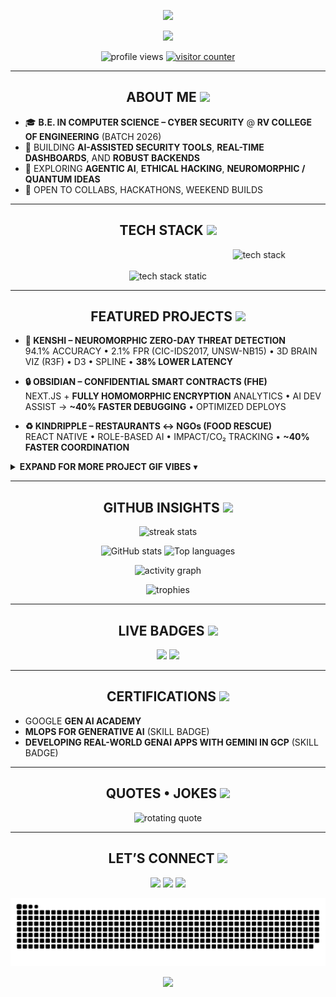 <!-- =========================================
     YUVRAJ KUMAR • INTERACTIVE PROFILE README
     ========================================= -->

<!-- HEADER WAVES + TITLE -->
<p align="center">
  <img src="https://capsule-render.vercel.app/api?type=waving&height=220&color=0:7953CD,100:00C2FF&text=Hey%20there%20%F0%9F%91%8B%20I'm%20Yuvraj%20Kumar&fontAlign=50&fontSize=42&fontColor=ffffff&desc=Cybersecurity%20%7C%20AI%20%7C%20Full-Stack&descAlign=50&descSize=18" />
</p>

<!-- TYPING INTRO -->
<p align="center">
  <img src="https://readme-typing-svg.demolab.com?font=Fira+Code&pause=1200&center=true&vCenter=true&width=820&lines=Cybersecurity+Enthusiast+%E2%9A%A1;AI+Innovator+%F0%9F%A4%96;Full-Stack+Developer+%F0%9F%92%BB;Always+Learning%2C+Building%2C+Shipping%20%E2%9C%A8" />
</p>

<!-- VISITORS / PROFILE VIEWS -->
<p align="center">
  <img src="https://komarev.com/ghpvc/?username=yuv1kun&style=for-the-badge&label=PROFILE+VIEWS" alt="profile views" />
  <a href="https://hits.seeyoufarm.com">
    <img src="https://hits.seeyoufarm.com/api/count/incr/badge.svg?url=https%3A%2F%2Fgithub.com%2Fyuv1kun&count_bg=%237953CD&title_bg=%23333333&icon=github.svg&icon_color=%23FFFFFF&title=VISITORS&edge_flat=false" alt="visitor counter"/>
  </a>
</p>

---

<h2 align="center"><b>ABOUT ME</b> <img src="https://media.giphy.com/media/3oEduSbSGpGaRX2Vri/giphy.gif" width="28" /></h2>

- 🎓 **B.E. IN COMPUTER SCIENCE – CYBER SECURITY** @ **RV COLLEGE OF ENGINEERING** (BATCH 2026)  
- 🔐 BUILDING **AI-ASSISTED SECURITY TOOLS**, **REAL-TIME DASHBOARDS**, AND **ROBUST BACKENDS**  
- 🌱 EXPLORING **AGENTIC AI**, **ETHICAL HACKING**, **NEUROMORPHIC / QUANTUM IDEAS**  
- 🤝 OPEN TO COLLABS, HACKATHONS, WEEKEND BUILDS

---

<h2 align="center"><b>TECH STACK</b> <img src="https://media.giphy.com/media/UVG0BN8TOMKkPOJS6e/giphy.gif" width="28" /></h2>

<!-- Animated marquee of icons -->
<p align="center">
  <marquee behavior="scroll" direction="left" scrollamount="6" width="92%">
    <img height="42" src="https://skillicons.dev/icons?i=java,python,cpp,js,ts,react,next,node,express,fastapi,flask,postgres,mysql,redis,docker,gcp,git,figma,tailwind,d3&perline=20" alt="tech stack" />
  </marquee>
</p>

<!-- Static fallback -->
<p align="center">
  <img height="42" src="https://skillicons.dev/icons?i=java,python,cpp,js,ts,react,next,node,express,fastapi,flask,postgres,mysql,redis,docker,gcp,git,figma,tailwind,d3&perline=10" alt="tech stack static" />
</p>

---

<h2 align="center"><b>FEATURED PROJECTS</b> <img src="https://media.giphy.com/media/l0ExvMq8h1aE7Y5bW/giphy.gif" width="28" /></h2>

- **🧠 KENSHI – NEUROMORPHIC ZERO-DAY THREAT DETECTION**  
  94.1% ACCURACY • 2.1% FPR (CIC-IDS2017, UNSW-NB15) • 3D BRAIN VIZ (R3F) • D3 • SPLINE • **38% LOWER LATENCY**

- **🔒 OBSIDIAN – CONFIDENTIAL SMART CONTRACTS (FHE)**  
  NEXT.JS + **FULLY HOMOMORPHIC ENCRYPTION** ANALYTICS • AI DEV ASSIST → **~40% FASTER DEBUGGING** • OPTIMIZED DEPLOYS

- **♻️ KINDRIPPLE – RESTAURANTS ↔ NGOs (FOOD RESCUE)**  
  REACT NATIVE • ROLE-BASED AI • IMPACT/CO₂ TRACKING • **~40% FASTER COORDINATION**

<details>
  <summary><b>EXPAND FOR MORE PROJECT GIF VIBES</b> ▾</summary>
  <br/>
  <p align="center">
    <img src="https://media.giphy.com/media/eNAsjO55tPbgaor7ma/giphy.gif" width="320" />
    <img src="https://media.giphy.com/media/WoD6JZnwap6s8/giphy.gif" width="320" />
  </p>
</details>

---

<h2 align="center"><b>GITHUB INSIGHTS</b> <img src="https://media.giphy.com/media/26tn33aiTi1jkl6H6/giphy.gif" width="28" /></h2>

<p align="center">
  <img height="165" src="https://streak-stats.demolab.com?user=yuv1kun&theme=radical&date_format=j%20M%5B%20Y%5D&fire=DD2727" alt="streak stats"/>
</p>

<p align="center">
  <img height="170" src="https://github-readme-stats.vercel.app/api?username=yuv1kun&show_icons=true&theme=radical&rank_icon=github" alt="GitHub stats"/>
  <img height="170" src="https://github-readme-stats.vercel.app/api/top-langs/?username=yuv1kun&layout=compact&theme=radical&langs_count=10" alt="Top languages"/>
</p>

<!-- Dynamic Activity Graph -->
<p align="center">
  <img src="https://github-readme-activity-graph.vercel.app/graph?username=yuv1kun&theme=react-dark&hide_border=true&area=true" alt="activity graph"/>
</p>

<!-- Trophies -->
<p align="center">
  <img src="https://github-profile-trophy.vercel.app/?username=yuv1kun&theme=radical&row=1&column=6" alt="trophies"/>
</p>

---

<h2 align="center"><b>LIVE BADGES</b> <img src="https://media.giphy.com/media/j5hJ4Fes7wN4E/giphy.gif" width="28" /></h2>

<p align="center">
  <img src="https://img.shields.io/github/followers/yuv1kun?style=for-the-badge&logo=github" />
  <img src="https://img.shields.io/github/stars/yuv1kun?style=for-the-badge&logo=github" />
  <!-- OPTIONAL: replace 'yourhandle' with your X handle if you want this -->
  <!-- <img src="https://img.shields.io/twitter/follow/yourhandle?style=for-the-badge&logo=x" /> -->
</p>

---

<h2 align="center"><b>CERTIFICATIONS</b> <img src="https://media.giphy.com/media/ZbftmEwHTJIBm/giphy.gif" width="28" /></h2>

- GOOGLE **GEN AI ACADEMY**  
- **MLOPS FOR GENERATIVE AI** (SKILL BADGE)  
- **DEVELOPING REAL-WORLD GENAI APPS WITH GEMINI IN GCP** (SKILL BADGE)

---

<h2 align="center"><b>QUOTES • JOKES</b> <img src="https://media.giphy.com/media/13HgwGsXF0aiGY/giphy.gif" width="28" /></h2>

<p align="center">
  <img src="https://quotes-github-readme.vercel.app/api?type=horizontal&theme=radical" alt="rotating quote"/>
</p>

---

<h2 align="center"><b>LET’S CONNECT</b> <img src="https://media.giphy.com/media/5WJlA1Q4YQk0E/giphy.gif" width="28" /></h2>

<p align="center">
  <a href="mailto:kyuvraj756@gmail.com"><img src="https://img.shields.io/badge/GMAIL-D14836?logo=gmail&logoColor=white&style=for-the-badge"/></a>
  <a href="https://www.linkedin.com/in/yuvraj-kumar101"><img src="https://img.shields.io/badge/LINKEDIN-0A66C2?logo=linkedin&logoColor=white&style=for-the-badge"/></a>
  <a href="https://github.com/yuv1kun"><img src="https://img.shields.io/badge/GITHUB-181717?logo=github&logoColor=white&style=for-the-badge"/></a>
</p>

<!-- Snake contribution animation -->
<p align="center">
  <img src="https://github.com/Platane/snk/raw/output/github-contribution-grid-snake.svg" alt="snake animation" />
</p>

<!-- FOOTER WAVES -->
<p align="center">
  <img src="https://capsule-render.vercel.app/api?type=waving&height=140&section=footer&color=0:00C2FF,100:7953CD" />
</p>
